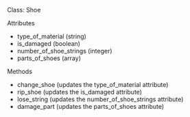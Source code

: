 Class: Shoe

Attributes
- type_of_material (string)
- is_damaged (boolean)
- number_of_shoe_strings (integer)
- parts_of_shoes (array)


Methods
- change_shoe (updates the type_of_material attribute)
- rip_shoe (updates the is_damaged attribute)
- lose_string (updates the number_of_shoe_strings attribute)
- damage_part (updates the parts_of_shoes attribute)

